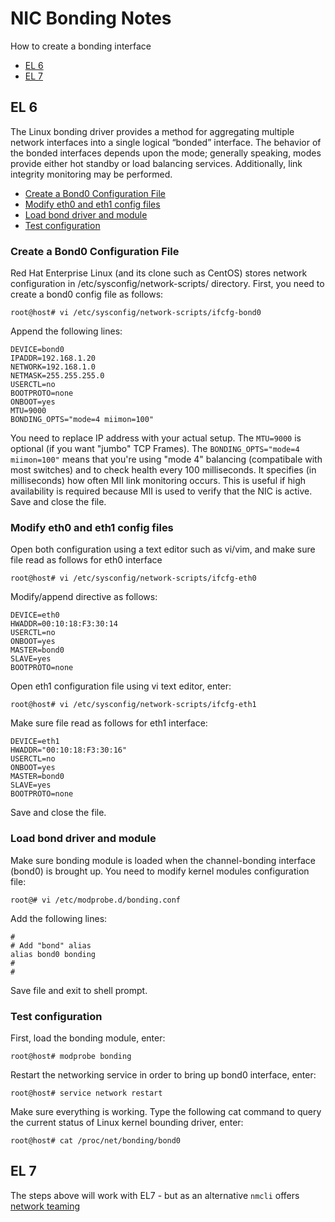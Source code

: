 # NIC Bonding Notes

How to create a bonding interface

* [EL 6](#el-6)
* [EL 7](#el-7)

## EL 6

The Linux bonding driver provides a method for aggregating multiple network interfaces into a single logical “bonded” interface. The behavior of the bonded interfaces depends upon the mode; generally speaking, modes provide either hot standby or load balancing services. Additionally, link integrity monitoring may be performed.

* [Create a Bond0 Configuration File](#create-a-bond0-configuration-file)
* [Modify eth0 and eth1 config files](#modify-eth0-and-eth1-config-files)
* [Load bond driver and module](#load-bond-driver-and-module)
* [Test configuration](#test-configuration)

### Create a Bond0 Configuration File

Red Hat Enterprise Linux (and its clone such as CentOS) stores network configuration in /etc/sysconfig/network-scripts/ directory. First, you need to create a bond0 config file as follows:

```
root@host# vi /etc/sysconfig/network-scripts/ifcfg-bond0
```

Append the following lines:

```
DEVICE=bond0
IPADDR=192.168.1.20
NETWORK=192.168.1.0
NETMASK=255.255.255.0
USERCTL=no
BOOTPROTO=none
ONBOOT=yes
MTU=9000
BONDING_OPTS="mode=4 miimon=100"
```

You need to replace IP address with your actual setup. The `MTU=9000` is optional (if you want "jumbo" TCP Frames). The `BONDING_OPTS="mode=4 miimon=100"` means that you're using "mode 4" balancing (compatibale with most switches) and to check health every 100 milliseconds. It specifies (in milliseconds) how often MII link monitoring occurs. This is useful if high availability is required because MII is used to verify that the NIC is active. Save and close the file.

### Modify eth0 and eth1 config files

Open both configuration using a text editor such as vi/vim, and make sure file read as follows for eth0 interface

```
root@host# vi /etc/sysconfig/network-scripts/ifcfg-eth0
```

Modify/append directive as follows:

```
DEVICE=eth0
HWADDR=00:10:18:F3:30:14
USERCTL=no
ONBOOT=yes
MASTER=bond0
SLAVE=yes
BOOTPROTO=none
```

Open eth1 configuration file using vi text editor, enter:

```
root@host# vi /etc/sysconfig/network-scripts/ifcfg-eth1
```

Make sure file read as follows for eth1 interface:

```
DEVICE=eth1
HWADDR="00:10:18:F3:30:16"
USERCTL=no
ONBOOT=yes
MASTER=bond0
SLAVE=yes
BOOTPROTO=none
```
Save and close the file.

### Load bond driver and module

Make sure bonding module is loaded when the channel-bonding interface (bond0) is brought up. You need to modify kernel modules configuration file:

```
root@# vi /etc/modprobe.d/bonding.conf
```

Add the following lines:

```
#
# Add "bond" alias
alias bond0 bonding
#
#
```
Save file and exit to shell prompt.

### Test configuration

First, load the bonding module, enter:

```
root@host# modprobe bonding
```

Restart the networking service in order to bring up bond0 interface, enter:

```
root@host# service network restart
```

Make sure everything is working. Type the following cat command to query the current status of Linux kernel bounding driver, enter:

```
root@host# cat /proc/net/bonding/bond0
```

## EL 7

The steps above will work with EL7 - but as an alternative `nmcli` offers [network teaming](nmcli_notes.md#network-teaming)

